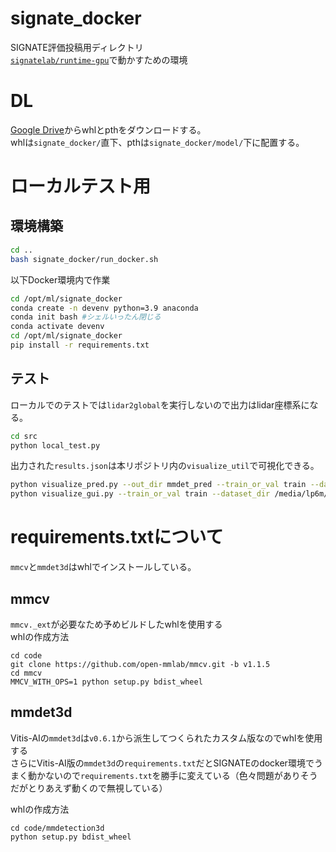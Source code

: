 # signate_docker
SIGNATE評価投稿用ディレクトリ  
[`signatelab/runtime-gpu`](https://github.com/signatelab/runtime-gpu)で動かすための環境

# DL
[Google Drive](https://drive.google.com/drive/folders/1ld6qmUlL__UX4ezXUoXgNeO8gEdyToie?usp=sharing)からwhlとpthをダウンロードする。  
whlは`signate_docker/`直下、pthは`signate_docker/model/`下に配置する。  


# ローカルテスト用

## 環境構築
```sh
cd ..
bash signate_docker/run_docker.sh
```
以下Docker環境内で作業
```sh
cd /opt/ml/signate_docker
conda create -n devenv python=3.9 anaconda
conda init bash #シェルいったん閉じる
conda activate devenv
cd /opt/ml/signate_docker
pip install -r requirements.txt
```
## テスト
ローカルでのテストでは`lidar2global`を実行しないので出力はlidar座標系になる。  
```sh
cd src
python local_test.py
```
出力された`results.json`は本リポジトリ内の`visualize_util`で可視化できる。  

```sh
python visualize_pred.py --out_dir mmdet_pred --train_or_val train --dataset_dir /media/lp6m/HDD6TB/aiedge6/materials/train/3d_labels/ --result_json ./results_mmdetection.json --mode both --score_thresh 0.4
python visualize_gui.py --train_or_val train --dataset_dir /media/lp6m/HDD6TB/aiedge6/materials/train/3d_labels/ --mode pred --lidar_file 0TyydnMdYWU1YD7nw5uCNGs8_1.bin --result_json ./results_mmdetection.json  --score_thresh 0.4
```



# requirements.txtについて
`mmcv`と`mmdet3d`はwhlでインストールしている。
## mmcv
`mmcv._ext`が必要なため予めビルドしたwhlを使用する  
whlの作成方法
```
cd code
git clone https://github.com/open-mmlab/mmcv.git -b v1.1.5
cd mmcv
MMCV_WITH_OPS=1 python setup.py bdist_wheel
```

## mmdet3d
Vitis-AIの`mmdet3d`は`v0.6.1`から派生してつくられたカスタム版なのでwhlを使用する  
さらにVitis-AI版の`mmdet3d`の`requirements.txt`だとSIGNATEのdocker環境でうまく動かないので`requirements.txt`を勝手に変えている（色々問題がありそうだがとりあえず動くので無視している）

whlの作成方法
```
cd code/mmdetection3d
python setup.py bdist_wheel
```


